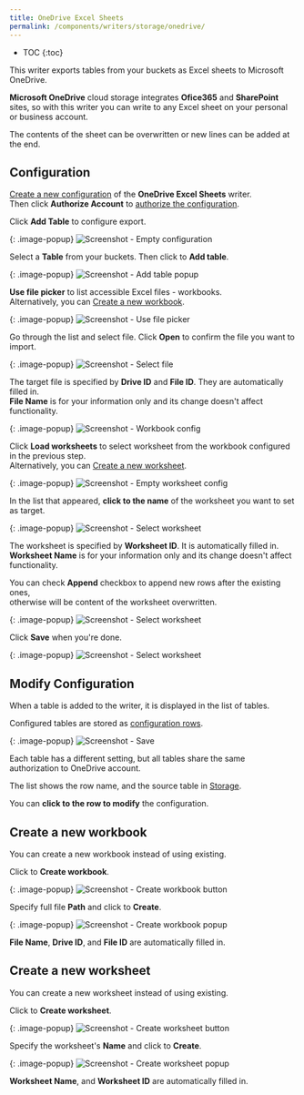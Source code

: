 ```yaml
---
title: OneDrive Excel Sheets
permalink: /components/writers/storage/onedrive/
---
```


* TOC
{:toc}

This writer exports tables from your buckets as Excel sheets to Microsoft OneDrive.

**Microsoft OneDrive** cloud storage integrates **Ofice365** and **SharePoint** sites, 
so with this writer you can write to any Excel sheet on your personal or business account.

The contents of the sheet can be overwritten or new lines can be added at the end.


## Configuration
[Create a new configuration](/components/#creating-component-configuration) of the **OneDrive Excel Sheets** writer.  
Then click **Authorize Account** to [authorize the configuration](/components/#authorization). 

Click **Add Table** to configure export.

{: .image-popup}
![Screenshot - Empty configuration](/components/writers/storage/onedrive/onedrive-01.png)

Select a **Table** from your buckets. Then click to **Add table**.

{: .image-popup}
![Screenshot - Add table popup](/components/writers/storage/onedrive/onedrive-02.png)

**Use file picker** to list accessible Excel files - workbooks.  
Alternatively, you can [Create a new workbook](#create-a-new-workbook).

{: .image-popup}
![Screenshot - Use file picker](/components/writers/storage/onedrive/onedrive-03.png)

Go through the list and select file. Click **Open** to confirm the file you want to import.

{: .image-popup}
![Screenshot - Select file](/components/writers/storage/onedrive/onedrive-04.png)

The target file is specified by **Drive ID** and **File ID**. They are automatically filled in.   
**File Name** is for your information only and its change doesn't affect functionality.

{: .image-popup}
![Screenshot - Workbook config](/components/writers/storage/onedrive/onedrive-05.png)

Click **Load worksheets** to select worksheet from the workbook configured in the previous step.  
Alternatively, you can [Create a new worksheet](#create-a-new-worksheet).

{: .image-popup}
![Screenshot - Empty worksheet config](/components/writers/storage/onedrive/onedrive-06.png)

In the list that appeared, **click to the name** of the worksheet you want to set as target.

{: .image-popup}
![Screenshot - Select worksheet](/components/writers/storage/onedrive/onedrive-07.png)

The worksheet is specified by **Worksheet ID**. It is automatically filled in.   
**Worksheet Name** is for your information only and its change doesn't affect functionality.

You can check **Append** checkbox to append new rows after the existing ones,  
otherwise will be content of the worksheet overwritten.

{: .image-popup}
![Screenshot - Select worksheet](/components/writers/storage/onedrive/onedrive-08.png)

Click **Save** when you're done.

{: .image-popup}
![Screenshot - Select worksheet](/components/writers/storage/onedrive/onedrive-09.png)

## Modify Configuration
When a table is added to the writer, it is displayed in the list of tables. 

Configured tables are stored as [configuration rows](/components/#configuration-rows).

{: .image-popup}
![Screenshot - Save](/components/writers/storage/onedrive/onedrive-10.png)

Each table has a different setting, but all tables share the same authorization to OneDrive account.

The list shows the row name, and the source table in [Storage](/storage/).

You can **click to the row to modify** the configuration.

## Create a new workbook

You can create a new workbook instead of using existing. 

Click to **Create workbook**.

{: .image-popup}
![Screenshot - Create workbook button](/components/writers/storage/onedrive/onedrive-11.png)

Specify full file **Path** and click to **Create**.

{: .image-popup}
![Screenshot - Create workbook popup](/components/writers/storage/onedrive/onedrive-12.png)

**File Name**, **Drive ID**, and **File ID** are automatically filled in.

## Create a new worksheet

You can create a new worksheet instead of using existing.

Click to **Create worksheet**.

{: .image-popup}
![Screenshot - Create worksheet button](/components/writers/storage/onedrive/onedrive-13.png)

Specify the worksheet's **Name** and click to **Create**.

{: .image-popup}
![Screenshot - Create worksheet popup](/components/writers/storage/onedrive/onedrive-14.png)

**Worksheet Name**, and **Worksheet ID** are automatically filled in.
